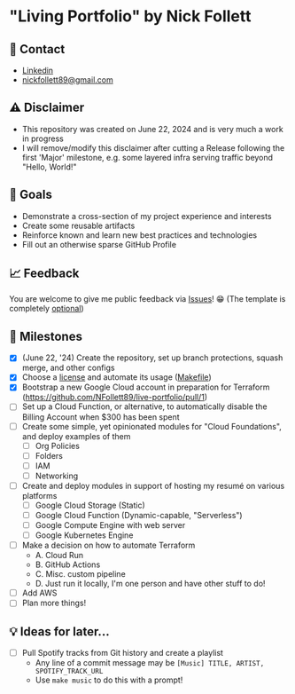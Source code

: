 # "Living Portfolio" by Nick Follett
## 📣 Contact
- [Linkedin](https://www.linkedin.com/in/nfollett89)
- nickfollett89@gmail.com

## ⚠️ Disclaimer
- This repository was created on June 22, 2024 and is very much a work in progress
- I will remove/modify this disclaimer after cutting a Release following the first 'Major' milestone, e.g. some layered infra serving traffic beyond "Hello, World!"

## 🎯 Goals
- Demonstrate a cross-section of my project experience and interests
- Create some reusable artifacts
- Reinforce known and learn new best practices and technologies
- Fill out an otherwise sparse GitHub Profile

## 📈 Feedback
You are welcome to give me public feedback via [Issues](https://github.com/NFollett89/live-portfolio/issues)! 😁
(The template is completely [optional](https://github.com/NFollett89/live-portfolio/issues/2))

## 🚀 Milestones
- [x] (June 22, '24) Create the repository, set up branch protections, squash merge, and other configs
- [x] Choose a [license](LICENSE) and automate its usage ([Makefile](https://github.com/NFollett89/live-portfolio/blob/main/Makefile#L5))
- [x] Bootstrap a new Google Cloud account in preparation for Terraform (https://github.com/NFollett89/live-portfolio/pull/1)
- [ ] Set up a Cloud Function, or alternative, to automatically disable the Billing Account when $300 has been spent
- [ ] Create some simple, yet opinionated modules for "Cloud Foundations", and deploy examples of them
  - [ ] Org Policies
  - [ ] Folders
  - [ ] IAM
  - [ ] Networking
- [ ] Create and deploy modules in support of hosting my resumé on various platforms
  - [ ] Google Cloud Storage (Static)
  - [ ] Google Cloud Function (Dynamic-capable, "Serverless")
  - [ ] Google Compute Engine with web server
  - [ ] Google Kubernetes Engine
- [ ] Make a decision on how to automate Terraform
  - A. Cloud Run
  - B. GitHub Actions
  - C. Misc. custom pipeline
  - D. Just run it locally, I'm one person and have other stuff to do!
- [ ] Add AWS 
- [ ] Plan more things!

## 💡 Ideas for later...
- [ ] Pull Spotify tracks from Git history and create a playlist
    - Any line of a commit message may be `[Music] TITLE, ARTIST, SPOTIFY_TRACK_URL`
    - Use `make music` to do this with a prompt!
